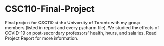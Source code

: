 # CSC110-Final-Project
Final project for CSC110 at the University of Toronto with my group members (listed in report and every pycharm file). We studied the effects of COVID-19 on post-secondary professors' health, hours, and salaries.
Read Project Report for more information.
